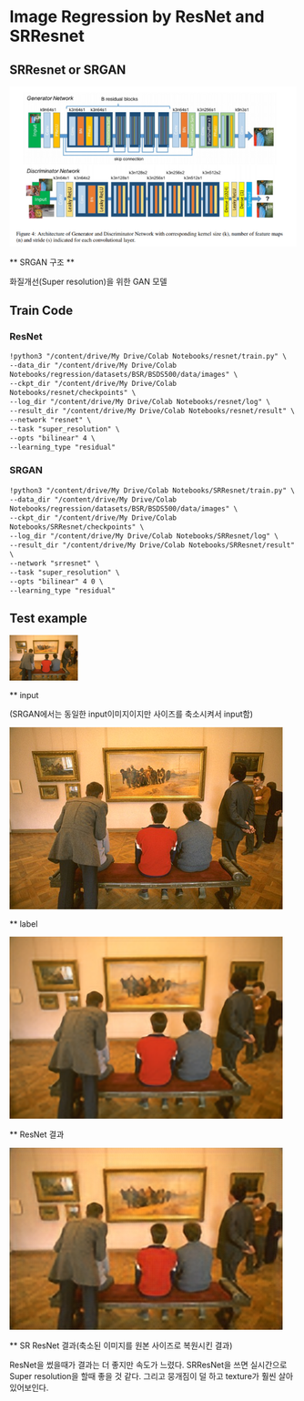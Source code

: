 # Image Regression by ResNet and SRResnet


## SRResnet or SRGAN

![sr_resnet](./images/sr_resnet.png)

** SRGAN 구조 **

화질개선(Super resolution)을 위한 GAN 모델


## Train Code

### ResNet

```
!python3 "/content/drive/My Drive/Colab Notebooks/resnet/train.py" \
--data_dir "/content/drive/My Drive/Colab Notebooks/regression/datasets/BSR/BSDS500/data/images" \
--ckpt_dir "/content/drive/My Drive/Colab Notebooks/resnet/checkpoints" \
--log_dir "/content/drive/My Drive/Colab Notebooks/resnet/log" \
--result_dir "/content/drive/My Drive/Colab Notebooks/resnet/result" \
--network "resnet" \
--task "super_resolution" \
--opts "bilinear" 4 \
--learning_type "residual"
```

### SRGAN

```
!python3 "/content/drive/My Drive/Colab Notebooks/SRResnet/train.py" \
--data_dir "/content/drive/My Drive/Colab Notebooks/regression/datasets/BSR/BSDS500/data/images" \
--ckpt_dir "/content/drive/My Drive/Colab Notebooks/SRResnet/checkpoints" \
--log_dir "/content/drive/My Drive/Colab Notebooks/SRResnet/log" \
--result_dir "/content/drive/My Drive/Colab Notebooks/SRResnet/result" \
--network "srresnet" \
--task "super_resolution" \
--opts "bilinear" 4 0 \
--learning_type "residual"
```

## Test example

![input](./images/0353_input.png)

** input

(SRGAN에서는 동일한 input이미지이지만 사이즈를 축소시켜서 input함)

![input](./images/0353_label.png)

** label

![output_r](./images/0353_output_r.png)

** ResNet 결과

![output_sr](./images/0353_output.png)

** SR ResNet 결과(축소된 이미지를 원본 사이즈로 복원시킨 결과)



ResNet을 썼을때가 결과는 더 좋지만 속도가 느렸다. SRResNet을 쓰면 실시간으로 Super resolution을 할때 좋을 것 같다. 그리고 뭉개짐이 덜 하고 texture가 훨씬 살아있어보인다.

